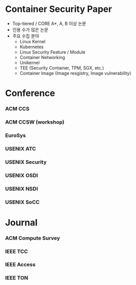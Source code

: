 # Container Security Paper
- Top-tiered / CORE A*, A, B 이상 논문 
- 인용 수가 많은 논문
- 주요 수집 분야
    - Linux Kernel
    - Kubernetes
    - Linux Security Feature / Module
    - Container Networking
    - Unikernel
    - TEE (Security Container, TPM, SGX, etc.)
    - Container Image (Image resgistry, Image vulnerability)

# Conference

### ACM CCS

### ACM CCSW (workshop)

### EuroSys

### USENIX ATC

### USENIX Security


### USENIX OSDI

### USENIX NSDI

### USENIX SoCC



# Journal

### ACM Compute Survey

### IEEE TCC

### IEEE Access 

### IEEE TON